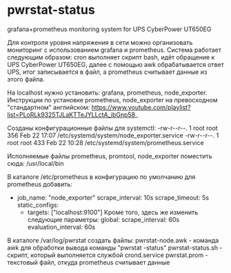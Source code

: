 # pwrstat-status
grafana+prometheus monitoring system for UPS CyberPower UT650EG

Для контроля уровня напряжения в сети можно организовать мониторинг с использованием grafana и prometheus.
Система работает следующим образом: cron выполняет скрипт bash,
идёт обращение к UPS CyberPower UT650EG, далее с помощью awk обрабатывается ответ UPS,
итог записывается в файл, а prometheus считывает данные из этого файла.

На localhost нужно установить: grafana, prometheus, node_exporter.
Инструкции по установке prometheus, node_exporter на превосходном "стандартном" английском:
https://www.youtube.com/playlist?list=PLoRLk9325TJLaKTTeJYLLctA_ibGnp58_

Созданы конфигурационные файлы для systemctl:
-rw-r--r--. 1 root root 356 Feb 22 17:07 /etc/systemd/system/node_exporter.service
-rw-r--r--. 1 root root 433 Feb 22 10:28 /etc/systemd/system/prometheus.service

Исполняемые файлы prometheus, promtool, node_exporter поместить сюда:
/usr/local/bin

В каталоге /etc/prometheus в конфигурацию по умолчанию для prometheus добавить:
  - job_name: "node_exporter"
    scrape_interval: 10s
    scrape_timeout: 5s
    static_configs:
      - targets: ["localhost:9100"]
Кроме того, здесь же изменить следующие параметры:
global:
  scrape_interval: 60s
  evaluation_interval: 60s

В каталоге /var/log/pwrstat создать файлы:
pwrstat-node.awk - команда awk для обработки вывода команды "pwrstat -status"
pwrstat-status.sh - скрипт, который выполняется службой crond.service
pwrstat.prom - текстовый файл, откуда prometheus считывает данные

